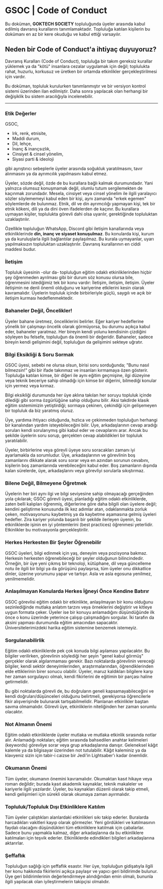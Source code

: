 # GSOC | Code of Conduct

Bu doküman, **GOKTECH SOCIETY** topluluğunda üyeler arasında kabul edilmiş davranış kurallarını tanımlamaktadır. Topluluğa katılan kişilerin bu dokümanı en az bir kere okuduğu ve kabul ettiği varsayılır.

## Neden bir Code of Conduct'a ihtiyaç duyuyoruz?

Davranış Kuralları (Code of Conduct), topluluğa bir takım gereksiz kurallar yüklemek ya da "kötü" insanlara cezalar uygulamak için değil; toplulukta rahat, huzurlu, korkusuz ve üretken bir ortamda etkinlikler gerçekleştirilmesi için vardır.

Bu doküman, topluluk kurulurken tanımlanmıştır ve bir versiyon kontrol sistemi üzerinden ilan edilmiştir. Daha sonra yapılacak olan herhangi bir değişiklik bu sistem aracılığıyla incelenebilir.

---

### Etik Değerler

GSOC,

- Irk, renk, etnisite,
- Maddi durum,
- Dil, lehçe,
- İnanç & inançsızlık,
- Cinsiyet & cinsel yönelim,
- Siyasi parti & ideoloji

gibi ayrıştırıcı sebeplerle üyeler arasında soğukluk yaratılmasını, tavır alınmasını ya da ayrımcılık yapılmasını kabul etmez.

Üyeler, sözde değil, özde de bu kurallara bağlı kalmak durumundadır. Yani yalnızca olumsuz konuşmamak değil, olumlu tutum sergilemekten de kaçınmak zorundadır. Mesela, cinsiyet veya cinsel yönelim ile ilgili yaralayıcı sözler söylememeyi kabul eden bir kişi, aynı zamanda "erkek egemen" söylemlerde de bulunmaz. Etnik, dil ve din ayrımcılığı yapmayan kişi, tek bir etnik kökeni, dili ya da dini öven ifadelerden de kaçınır. Bu kurallara uymayan kişiler, toplulukta görevli dahi olsa uyarılır, gerektiğinde topluluktan uzaklaştırılır.

Özellikle topluluğun WhatsApp, Discord gibi iletişim kanallarında veya etkinliklerinde **din, inanç ve siyaset konuşulmaz**. Bu konularda kişi, kurum ya da kuruluşlarla ilgili bağlantılar paylaşılmaz. Bu kurala uymayanlar, uyarı yapılmaksızın topluluktan uzaklaştırılır. Davranış kurallarının en ciddi maddesi budur.

### İletişim

Topluluk üyesinin -olur da- topluluğun eğitim odaklı etkinliklerinden hiçbir şey öğrenmeden ayrılması gibi bir durum söz konusu olursa bile, öğrenmesini istediğimiz tek bir konu vardır: İletişim, iletişim, iletişim. Üyeler iletişimin ne denli önemli olduğunu ve kariyerine etkilerini kesin olarak kavramalıdır. Üyelerin topluluk içinde birbirleriyle güçlü, saygılı ve açık bir iletişim kurması hedeflenmektedir.

### Bahaneler Değil, Öncelikler!

Üyeler bahane üretmez, önceliklerini belirler. Eğer kariyer hedeflerine yönelik bir çalışmayı öncelik olarak görmüyorsa, bu durumu açıkça kabul eder, bahaneler yaratmaz. Her bireyin kendi yolunu kendisinin çizdiğini söyleyen bu felsefe, topluluğun da önemli bir değeridir. Bahaneler, sadece bireyin kendi gelişimini değil, topluluğun da gelişimini sekteye uğratır.

### Bilgi Eksikliği & Soru Sormak

GSOC üyesi, sebebi ne olursa olsun, birisi soru sorduğunda; "Bunu nasıl bilmezsin!" gibi bir ifade takınmaz ve insanları kırmamaya özen gösterir. Topluluğa katılan kimse, bir diğeri ile aynı eğitim geçmişine, ilgi düzeyine veya teknik beceriye sahip olmadığı için kimse bir diğerini, bilmediği konular için yermez veya kırmaz.

Bilgi eksikliği durumunda her üye aklına takılan her soruyu topluluk içinde dilediği gibi sorma özgürlüğüne sahip olduğunu bilir. Aksi takdirde klasik eğitim sistemimizin yetiştirdiği; sormaya çekinen, çekindiği için gelişemeyen bir topluluk da biz yaratmış oluruz.

Üye, yardıma ihtiyacı olduğunda, hızlıca ve çekinmeden topluluğun herhangi bir kanalından yardım isteyebileceğini bilir. Üye, arkadaşlarının cevap aradığı soruları kendi sorularıymış gibi kabul eder ve cevaplarını arar. Ancak bu şekilde üyelerin soru sorup, gerçekten cevap alabildikleri bir topluluk yaratılabilir.

Üyeler, birbirlerine veya görevli üyeye soru soracakları zamanı iyi ayarlamakla da sorumludur. Üye, arkadaşlarının ve görevlinin boş zamanlarını dikkate alarak soru sorar veya en azından sorunun cevabını, kişilerin boş zamanlarında verebileceğini kabul eder. Boş zamanların dışında kalan sürelerde, üye, arkadaşlarını veya görevliyi sorularla sıkıştırmaz.

### Bilene Değil, Bilmeyene Öğretmek

Üyelerin her biri aynı ilgi ve bilgi seviyesine sahip olmayacağı gerçeğinden yola çıkılarak; GSOC görevli üyesi, planladığı eğitim odaklı etkinliklerde, zaten belli kalıpları öğrenmiş, diğerlerine göre daha bilgili olan üyelere değil; kendini geliştirme konusunda ilk kez adımlar atan, odaklanmakta zorluk çeken, motivasyonunu kaybetmiş ya da kaybetme aşamasına gelmiş üyeleri hedefler. Zira kariyer yolunda başarılı bir şekilde ilerleyen üyenin, bu etkinliklerde işinin en iyi yöntemlerini (best practices) öğrenmesi yeterlidir. Etkinlikler bu motivasyonla gerçekleştirilir.

### Herkes Herkesten Bir Şeyler Öğrenebilir

GSOC üyeleri, bilgi edinmek için yaş, deneyim veya pozisyona bakmaz. Herkesin herkesten öğrenebileceği bir şeyler olduğunun bilincindedir. Örneğin, bir üye yeni çıkmış bir teknoloji, kütüphane, dil veya güncelleme notu ile ilgili bir bilgi ya da görüşünü paylaşırsa, tüm üyeler onu dikkatlice dinler, üzerine yorumunu yapar ve tartışır. Asla ve asla egosuna yenilmez, yenilmemelidir.

### Anlaşılmayan Konularda Herkes İğneyi Önce Kendine Batırır

GSOC görevlisi eğitim odaklı bir etkinlikte, anlaşılmayan bir konu olduğunu sezinlediğinde mutlaka anlatım tarzını veya örneklerini değiştirir ve kitleye uygun formata çeker. Üyeler ise bir konuyu anlamadığını düşündüğünde ilk önce o konu üzerinde yeterince çalışıp çalışmadığını sorgular. İki tarafın da aksini yapması durumunda eğitim amacından sapacaktır. Üniversitelerimizdeki harika eğitim sistemine benzemek istemeyiz.

### Sorgulanabilirlik

Eğitim odaklı etkinliklerde pek çok konuda bilgi aşılaması yapılacaktır. Bu bilgiler verilirken, görevlinin söylediği her şeyin "genel kabul görmüş" gerçekler olarak algılanmaması gerekir. Bazı noktalarda görevlinin vereceği bilgiler, kendi sektör deneyimlerinden, araştırmalarından, öğrendiklerinden elde ettiklerinin birer sonucu olabilir. Üyeler, maruz kaldıkları bilgilere karşı her zaman sorgulayıcı olmalı, kendi fikirlerini de eğitimin bir parçası haline getirmelidir.

Bu gibi noktalarda görevli de, bu doğruların geneli kapsamayabileceğini ve kendi doğruları/düşünceleri olduğunu belirtmeli, gerekiyorsa öğrencilerle fikir alışverişinde bulunarak tartışabilmelidir. Planlanan etkinlikler baştan savma olmamalıdır. Görevli üye, etkinliklerin niteliğinden her zaman sorumlu olacaktır.

### Not Almanın Önemi

Eğitim odaklı etkinliklerde üyeler mutlaka ve mutlaka etkinlik sırasında notlar alır. Anlamadığı noktaları; eğitim sırasında bahsedilen anahtar kelimeleri (keywords) görevliye sorar veya grup arkadaşlarına danışır. Geleneksel kâğıt kalemle ya da bilgisayar üzerinden not tutulabilir. Kâğıt kaleminiz ya da klavyeniz sizin için tabir-i caizse bir Jedi'in Lightsaber'ı kadar önemlidir.

### Okumanın Önemi

Tüm üyeler, okumanın önemini kavramalıdır. Okumaktan kasıt hikaye veya roman değildir; burada kasıt akademik kaynaklar, teknik makaleler ve kariyerle ilgili yazılardır. Üyeler, bu kaynakları düzenli olarak takip etmeli, kendi gelişimleri için sürekli olarak okumaya zaman ayırmalıdır.

### Topluluk/Topluluk Dışı Etkinliklere Katılım

Tüm üyeler çalıştıkları alanlardaki etkinlikleri sıkı takip ederler. Buralarda harcadıkları vakitleri kayıp olarak görmezler. Yeni gördükleri ve katılmasının faydalı olacağını düşündükleri tüm etkinliklere katılmak için çabalarlar. Sadece bunu yapmakla kalmaz, diğer arkadaşlarına da bu etkinliklere katılmaları için teşvik ederler. Etkinliklerde edindikleri bilgileri arkadaşlarına aktarırlar.

### Şeffaflık

Topluluğun sağlığı için şeffaflık esastır. Her üye, topluluğun gidişatıyla ilgili her konu hakkında fikirlerini açıkça paylaşır ve yapıcı geri bildirimde bulunur. Üye geri bildirimlerinin değerlendirmeye alındığından emin olmalı, bununla ilgili yapılacak olan iyileştirmelerin takipçisi olmalıdır.